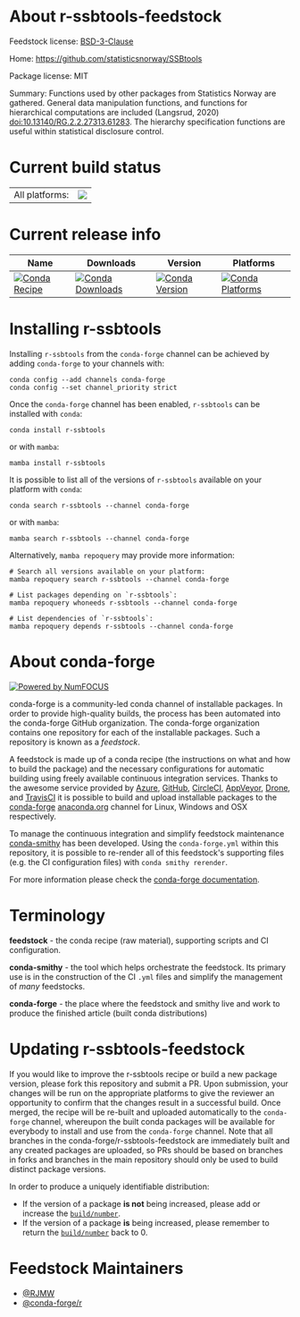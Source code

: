 About r-ssbtools-feedstock
==========================

Feedstock license: [BSD-3-Clause](https://github.com/conda-forge/r-ssbtools-feedstock/blob/main/LICENSE.txt)

Home: https://github.com/statisticsnorway/SSBtools

Package license: MIT

Summary: Functions used by other packages from Statistics Norway are gathered. General data manipulation functions, and functions for hierarchical computations are included (Langsrud, 2020) <doi:10.13140/RG.2.2.27313.61283>. The hierarchy specification functions are useful within statistical disclosure control.

Current build status
====================


<table><tr><td>All platforms:</td>
    <td>
      <a href="https://dev.azure.com/conda-forge/feedstock-builds/_build/latest?definitionId=19961&branchName=main">
        <img src="https://dev.azure.com/conda-forge/feedstock-builds/_apis/build/status/r-ssbtools-feedstock?branchName=main">
      </a>
    </td>
  </tr>
</table>

Current release info
====================

| Name | Downloads | Version | Platforms |
| --- | --- | --- | --- |
| [![Conda Recipe](https://img.shields.io/badge/recipe-r--ssbtools-green.svg)](https://anaconda.org/conda-forge/r-ssbtools) | [![Conda Downloads](https://img.shields.io/conda/dn/conda-forge/r-ssbtools.svg)](https://anaconda.org/conda-forge/r-ssbtools) | [![Conda Version](https://img.shields.io/conda/vn/conda-forge/r-ssbtools.svg)](https://anaconda.org/conda-forge/r-ssbtools) | [![Conda Platforms](https://img.shields.io/conda/pn/conda-forge/r-ssbtools.svg)](https://anaconda.org/conda-forge/r-ssbtools) |

Installing r-ssbtools
=====================

Installing `r-ssbtools` from the `conda-forge` channel can be achieved by adding `conda-forge` to your channels with:

```
conda config --add channels conda-forge
conda config --set channel_priority strict
```

Once the `conda-forge` channel has been enabled, `r-ssbtools` can be installed with `conda`:

```
conda install r-ssbtools
```

or with `mamba`:

```
mamba install r-ssbtools
```

It is possible to list all of the versions of `r-ssbtools` available on your platform with `conda`:

```
conda search r-ssbtools --channel conda-forge
```

or with `mamba`:

```
mamba search r-ssbtools --channel conda-forge
```

Alternatively, `mamba repoquery` may provide more information:

```
# Search all versions available on your platform:
mamba repoquery search r-ssbtools --channel conda-forge

# List packages depending on `r-ssbtools`:
mamba repoquery whoneeds r-ssbtools --channel conda-forge

# List dependencies of `r-ssbtools`:
mamba repoquery depends r-ssbtools --channel conda-forge
```


About conda-forge
=================

[![Powered by
NumFOCUS](https://img.shields.io/badge/powered%20by-NumFOCUS-orange.svg?style=flat&colorA=E1523D&colorB=007D8A)](https://numfocus.org)

conda-forge is a community-led conda channel of installable packages.
In order to provide high-quality builds, the process has been automated into the
conda-forge GitHub organization. The conda-forge organization contains one repository
for each of the installable packages. Such a repository is known as a *feedstock*.

A feedstock is made up of a conda recipe (the instructions on what and how to build
the package) and the necessary configurations for automatic building using freely
available continuous integration services. Thanks to the awesome service provided by
[Azure](https://azure.microsoft.com/en-us/services/devops/), [GitHub](https://github.com/),
[CircleCI](https://circleci.com/), [AppVeyor](https://www.appveyor.com/),
[Drone](https://cloud.drone.io/welcome), and [TravisCI](https://travis-ci.com/)
it is possible to build and upload installable packages to the
[conda-forge](https://anaconda.org/conda-forge) [anaconda.org](https://anaconda.org/)
channel for Linux, Windows and OSX respectively.

To manage the continuous integration and simplify feedstock maintenance
[conda-smithy](https://github.com/conda-forge/conda-smithy) has been developed.
Using the ``conda-forge.yml`` within this repository, it is possible to re-render all of
this feedstock's supporting files (e.g. the CI configuration files) with ``conda smithy rerender``.

For more information please check the [conda-forge documentation](https://conda-forge.org/docs/).

Terminology
===========

**feedstock** - the conda recipe (raw material), supporting scripts and CI configuration.

**conda-smithy** - the tool which helps orchestrate the feedstock.
                   Its primary use is in the construction of the CI ``.yml`` files
                   and simplify the management of *many* feedstocks.

**conda-forge** - the place where the feedstock and smithy live and work to
                  produce the finished article (built conda distributions)


Updating r-ssbtools-feedstock
=============================

If you would like to improve the r-ssbtools recipe or build a new
package version, please fork this repository and submit a PR. Upon submission,
your changes will be run on the appropriate platforms to give the reviewer an
opportunity to confirm that the changes result in a successful build. Once
merged, the recipe will be re-built and uploaded automatically to the
`conda-forge` channel, whereupon the built conda packages will be available for
everybody to install and use from the `conda-forge` channel.
Note that all branches in the conda-forge/r-ssbtools-feedstock are
immediately built and any created packages are uploaded, so PRs should be based
on branches in forks and branches in the main repository should only be used to
build distinct package versions.

In order to produce a uniquely identifiable distribution:
 * If the version of a package **is not** being increased, please add or increase
   the [``build/number``](https://docs.conda.io/projects/conda-build/en/latest/resources/define-metadata.html#build-number-and-string).
 * If the version of a package **is** being increased, please remember to return
   the [``build/number``](https://docs.conda.io/projects/conda-build/en/latest/resources/define-metadata.html#build-number-and-string)
   back to 0.

Feedstock Maintainers
=====================

* [@RJMW](https://github.com/RJMW/)
* [@conda-forge/r](https://github.com/conda-forge/r/)

